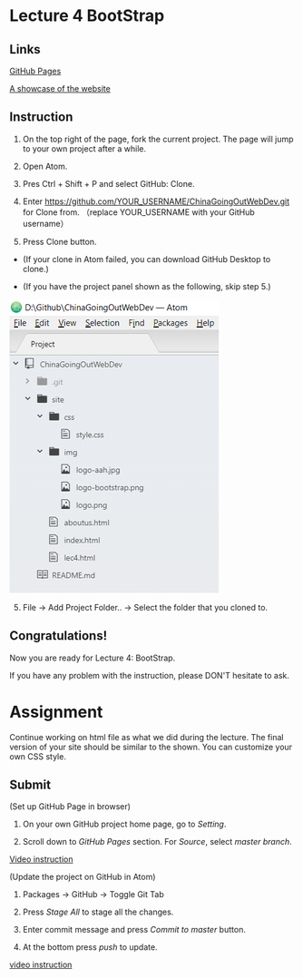 # Lecture 4 BootStrap

## Links

[GitHub Pages](https://vwslz.github.io/ChinaGoingOutWebDev/site/aboutus.html)

[A showcase of the website](https://drive.google.com/file/d/16nw2LyODtp9Tk5xx1Jx3xAqkrTfFOMEp/view)

## Instruction

1. On the top right of the page, fork the current project. The page will jump to your own project after a while.

2. Open Atom.

2. Pres Ctrl + Shift + P and select GitHub: Clone.

3. Enter https://github.com/YOUR_USERNAME/ChinaGoingOutWebDev.git for Clone from. （replace YOUR_USERNAME with your GitHub username）

4. Press Clone button.

- (If your clone in Atom failed, you can download GitHub Desktop to clone.)

- (If you have the project panel shown as the following, skip step 5.)

![Project Panel](img/PeojectPanel.png)

5. File -> Add Project Folder.. -> Select the folder that you cloned to.

## Congratulations!

Now you are ready for Lecture 4: BootStrap.

If you have any problem with the instruction, please DON'T hesitate to ask.

# Assignment

Continue working on html file as what we did during the lecture. The final version of your site should be similar to the shown. You can customize your own CSS style.

## Submit

(Set up GitHub Page in browser)

1. On your own GitHub project home page, go to *Setting*.

2. Scroll down to *GitHub Pages* section. For *Source*, select *master branch*.

[Video instruction](https://drive.google.com/file/d/1rbWFAy35TUD6YKPVQ163x7kf7UfTVMvj/view)

(Update the project on GitHub in Atom)

1. Packages -> GitHub -> Toggle Git Tab

2. Press *Stage All* to stage all the changes.

3. Enter commit message and press *Commit to master* button.

4. At the bottom press *push* to update.

[video instruction](https://drive.google.com/file/d/1ZBFzMX4FPGtzimpo5Ws--NLNnTxXvn0I/view)
